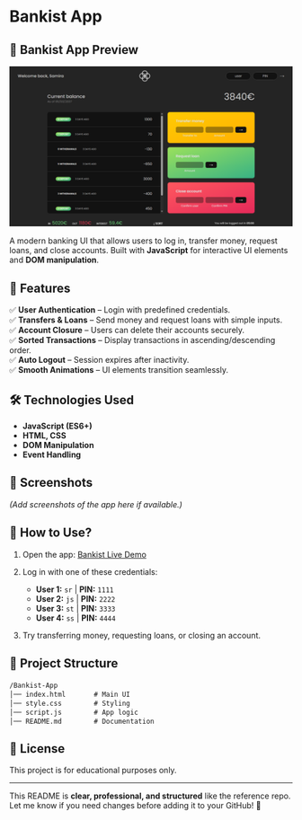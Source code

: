 # **Bankist App**  

## 📸 Bankist App Preview
![Bankist App Preview](bankist-preview.png.png)

A modern banking UI that allows users to log in, transfer money, request loans, and close accounts. Built with **JavaScript** for interactive UI elements and **DOM manipulation**.  

## **🚀 Features**  
✅ **User Authentication** – Login with predefined credentials.  
✅ **Transfers & Loans** – Send money and request loans with simple inputs.  
✅ **Account Closure** – Users can delete their accounts securely.  
✅ **Sorted Transactions** – Display transactions in ascending/descending order.  
✅ **Auto Logout** – Session expires after inactivity.  
✅ **Smooth Animations** – UI elements transition seamlessly.  

## **🛠 Technologies Used**  
- **JavaScript (ES6+)**  
- **HTML, CSS**  
- **DOM Manipulation**  
- **Event Handling**  

## **📸 Screenshots**  
*(Add screenshots of the app here if available.)*  

## **🚀 How to Use?**  
1. Open the app: [Bankist Live Demo](https://smircodes.github.io/Bankist/)  
2. Log in with one of these credentials:  
   - **User 1:** `sr` | **PIN:** `1111`  
   - **User 2:** `js` | **PIN:** `2222` 
   - **User 3:** `st` | **PIN:** `3333`  
   - **User 4:** `ss` | **PIN:** `4444` 

3. Try transferring money, requesting loans, or closing an account.  

## **📂 Project Structure**  
```
/Bankist-App
│── index.html       # Main UI
│── style.css        # Styling
│── script.js        # App logic
│── README.md        # Documentation
```

## **📜 License**  
This project is for educational purposes only.  

---

This README is **clear, professional, and structured** like the reference repo.  
Let me know if you need changes before adding it to your GitHub! 🚀
